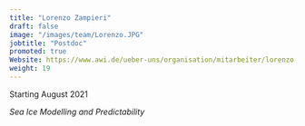 ```yaml
---
title: "Lorenzo Zampieri"
draft: false
image: "/images/team/Lorenzo.JPG"
jobtitle: "Postdoc"
promoted: true
Website: https://www.awi.de/ueber-uns/organisation/mitarbeiter/lorenzo-zampieri.html
weight: 19
---
```



Starting August 2021

*Sea Ice Modelling and Predictability*


